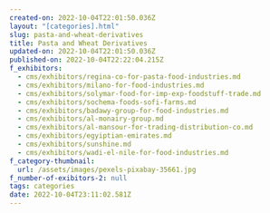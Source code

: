 ```yaml
---
created-on: 2022-10-04T22:01:50.036Z
layout: "[categories].html"
slug: pasta-and-wheat-derivatives
title: Pasta and Wheat Derivatives
updated-on: 2022-10-04T22:01:50.036Z
published-on: 2022-10-04T22:22:04.215Z
f_exhibitors:
  - cms/exhibitors/regina-co-for-pasta-food-industries.md
  - cms/exhibitors/milano-for-food-industries.md
  - cms/exhibitors/solymar-food-for-imp-exp-foodstuff-trade.md
  - cms/exhibitors/sochema-foods-sofi-farms.md
  - cms/exhibitors/badawy-group-for-food-industries.md
  - cms/exhibitors/al-monairy-group.md
  - cms/exhibitors/al-mansour-for-trading-distribution-co.md
  - cms/exhibitors/egyiptian-emirates.md
  - cms/exhibitors/sunshine.md
  - cms/exhibitors/wadi-el-nile-for-food-industries.md
f_category-thumbnail:
  url: /assets/images/pexels-pixabay-35661.jpg
f_number-of-exibitors-2: null
tags: categories
date: 2022-10-04T23:11:02.581Z
---
```


